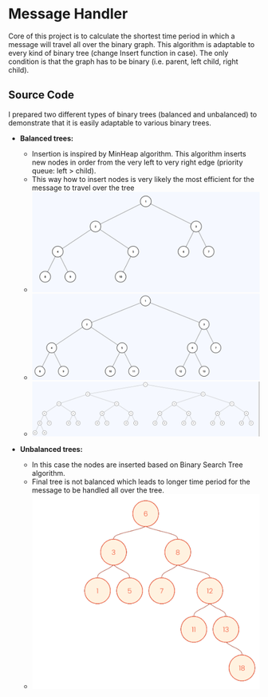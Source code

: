 # Message Handler
Core of this project is to calculate the shortest time period in which a message
will travel all over the binary graph. This algorithm is adaptable to every kind of
binary tree (change Insert function in case). The only condition is that the graph has
to be binary (i.e. parent, left child, right child).

## Source Code
I prepared two different types of binary trees (balanced and unbalanced) to demonstrate
that it is easily adaptable to various binary trees.
*   **Balanced trees:**
    * Insertion is inspired by MinHeap algorithm. This algorithm inserts new nodes
      in order from the very left to very right edge (priority queue: left > child).
    * This way how to insert nodes is very likely the most efficient for the message
      to travel over the tree
    * ![small1](img/balanced/graph-small-1.png)
    * ![small2](img/balanced/graph-small-2.png)
    * ![medium](img/balanced/graph-medium.png)


*   **Unbalanced trees:**
    * In this case the nodes are inserted based on Binary Search Tree algorithm.
    * Final tree is not balanced which leads to longer time period for the message
      to be handled all over the tree.
    * ![small1](img/unbalanced/graph-small-1.png)